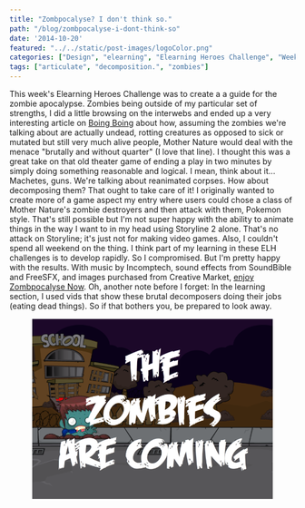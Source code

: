 ```yaml
---
title: "Zombpocalyse? I don't think so."
path: "/blog/zombpocalyse-i-dont-think-so"
date: '2014-10-20'
featured: "../../static/post-images/logoColor.png"
categories: ["Design", "elearning", "Elearning Heroes Challenge", "Weekend Project",]
tags: ["articulate", "decomposition.", "zombies"]
---
```


This week's Elearning Heroes Challenge was to create a a guide for the zombie apocalypse. Zombies being outside of my particular set of strengths, I did a little browsing on the interwebs and ended up a very interesting article on [Boing Boing](http://boingboing.net/2013/10/14/zombiesvsanimals.html "Zombies Vs Animals") about how, assuming the zombies we're talking about are actually undead, rotting creatures as opposed to sick or mutated but still very much alive people, Mother Nature would deal with the menace "brutally and without quarter" (I love that line). I thought this was a great take on that old theater game of ending a play in two minutes by simply doing something reasonable and logical. I mean, think about it... Machetes, guns. We're talking about reanimated corpses. How about decomposing them? That ought to take care of it! I originally wanted to create more of a game aspect my entry where users could chose a class of Mother Nature's zombie destroyers and then attack with them, Pokemon style. That's still possible but I'm not super happy with the ability to animate things in the way I want to in my head using Storyline 2 alone. That's no attack on Storyline; it's just not for making video games. Also, I couldn't spend all weekend on the thing. I think part of my learning in these ELH challenges is to develop rapidly. So I compromised. But I'm pretty happy with the results. With music by Incomptech, sound effects from SoundBible and FreeSFX, and images purchased from Creative Market, [enjoy Zombpocalyse Now](http://knanthony.com/showcase/Zombpocalypse/story.html "Zombpocalyse Now"). Oh, another note before I forget: In the learning section, I used vids that show these brutal decomposers doing their jobs (eating dead things). So if that bothers you, be prepared to look away.

<figure>
  <img src="../../static/post-images/zombiescreenshot.png" alt="Zombpocalyse Screenshot" />
</figure>
